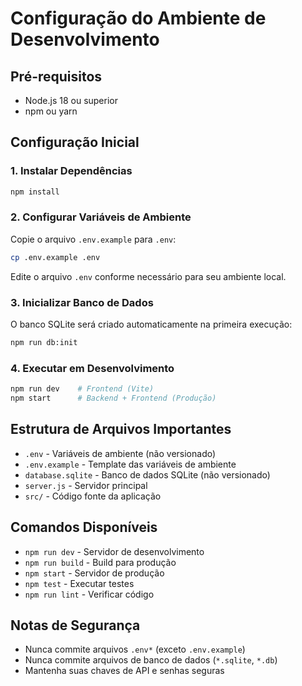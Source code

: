 # Configuração do Ambiente de Desenvolvimento

## Pré-requisitos
- Node.js 18 ou superior
- npm ou yarn

## Configuração Inicial

### 1. Instalar Dependências
```bash
npm install
```

### 2. Configurar Variáveis de Ambiente
Copie o arquivo `.env.example` para `.env`:
```bash
cp .env.example .env
```

Edite o arquivo `.env` conforme necessário para seu ambiente local.

### 3. Inicializar Banco de Dados
O banco SQLite será criado automaticamente na primeira execução:
```bash
npm run db:init
```

### 4. Executar em Desenvolvimento
```bash
npm run dev    # Frontend (Vite)
npm start      # Backend + Frontend (Produção)
```

## Estrutura de Arquivos Importantes

- `.env` - Variáveis de ambiente (não versionado)
- `.env.example` - Template das variáveis de ambiente
- `database.sqlite` - Banco de dados SQLite (não versionado)
- `server.js` - Servidor principal
- `src/` - Código fonte da aplicação

## Comandos Disponíveis

- `npm run dev` - Servidor de desenvolvimento
- `npm run build` - Build para produção
- `npm start` - Servidor de produção
- `npm test` - Executar testes
- `npm run lint` - Verificar código

## Notas de Segurança

- Nunca commite arquivos `.env*` (exceto `.env.example`)
- Nunca commite arquivos de banco de dados (`*.sqlite`, `*.db`)
- Mantenha suas chaves de API e senhas seguras